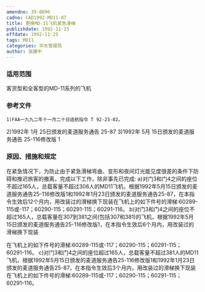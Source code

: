```yaml
---
amendno: 39-0896
cadno: CAD1992-MD11-07
title: 更换MD-11飞机紧急滑梯
publishdate: 1992-11-25
effdate: 1992-11-25
tags: MD11
categories: 华东管理局
author: 张建中
---
```


### 适用范围 
客货型和全客型的MD-11系列的飞机

### 参考文件
    1)FAA一九九二年十一月二十日适航指令 T 92-23-02。
 2)1992年 1月 25日颁发的麦道服务通告 25-87 
3)1992年 5月 15日颁发的麦道服务通告 25-116修改版 1 


### 原因、措施和规定 
在紧急情况下，为防止由于紧急滑梯弯曲、变形和夜间灯光能见度很差的条件下防碍和推迟旅客的撤离，完成以下工作，除非事先已完成: 
    a)对门3和门4之间的座位不超过165人，总载客量不超过306人的MD11飞机，根据1992年5月15日颁发的麦道服务通告25-116修改版1和1992年1月23日颁发的麦道服务通告25-87，在本指令生效后12个月内，用改装过的滑梯换下现装在飞机上的如下件号的滑梯:60289-115或-117；60290-115；60291-115；60291-116。
    b)对门3和门4之间的座位不超过165人，总载客量在307到381之间(包括307和381)的飞机，根据1992年5月15日颁发的麦道服务通告25-116修改版1，在本指令生效后6个月内，用改装过的滑梯换下现装

       
在飞机上的如下件号的滑梯:60289-115或-117；60290-115；60291-115；60291-116。 
    c)对门3和门4之间的座位超过165人，总载客量不超过381人的MD11飞机，根据1992年5月15日颁发的麦道服务通告25-116修改版1和1992年1月23日颁发的麦道服务通告25-87，在本指令生效后3个月内，用改装过的滑梯换下现装在飞机上的如下件号的滑梯:60289-115或-117；60290-115；60291-115；60291-116。
